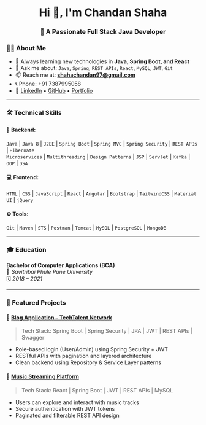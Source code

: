 <h1 align="center">Hi 👋, I'm Chandan Shaha</h1>
<h3 align="center">🚀 A Passionate Full Stack Java Developer</h3>

### 🧑‍💻 About Me

- 🌱 Always learning new technologies in **Java, Spring Boot, and React**
- 💬 Ask me about: `Java`, `Spring`, `REST APIs`, `React`, `MySQL`, `JWT`, `Git`
- 📫 Reach me at: **shahachandan97@gmail.com**
- 📞 Phone: +91 7387995058  
- 🔗 [LinkedIn](https://www.linkedin.com) • [GitHub](https://github.com/ChandanShaha) • [Portfolio](https://chandanshaha.github.io/)

---

### 🛠️ Technical Skills

#### 🔧 Backend:
`Java` | `Java 8` | `J2EE` | `Spring Boot` | `Spring MVC` | `Spring Security` | `REST APIs` | `Hibernate`  
`Microservices` | `Multithreading` | `Design Patterns` | `JSP` | `Servlet` | `Kafka` | `OOP` | `DSA`

#### 💻 Frontend:
`HTML` | `CSS` | `JavaScript` | `React` | `Angular` | `Bootstrap` | `TailwindCSS` | `Material UI` | `jQuery`

#### ⚙️ Tools:
`Git` | `Maven` | `STS` | `Postman` | `Tomcat` | `MySQL` | `PostgreSQL` | `MongoDB`

---

### 🎓 Education

**Bachelor of Computer Applications (BCA)**  
📍 *Savitribai Phule Pune University*  
🗓️ *2018 – 2021*

---

### 🚀 Featured Projects

#### 🔷 [Blog Application – TechTalent Network](https://github.com/YourUsername/TechTalent-Network)
> Tech Stack: Spring Boot | Spring Security | JPA | JWT | REST APIs | Swagger  
- Role-based login (User/Admin) using Spring Security + JWT  
- RESTful APIs with pagination and layered architecture  
- Clean backend using Repository & Service Layer patterns

#### 🔷 [Music Streaming Platform](https://github.com/YourUsername/Music-Streaming-Platform)
> Tech Stack: React | Spring Boot | JWT | REST APIs | MySQL  
- Users can explore and interact with music tracks  
- Secure authentication with JWT tokens  
- Paginated and filterable REST API design